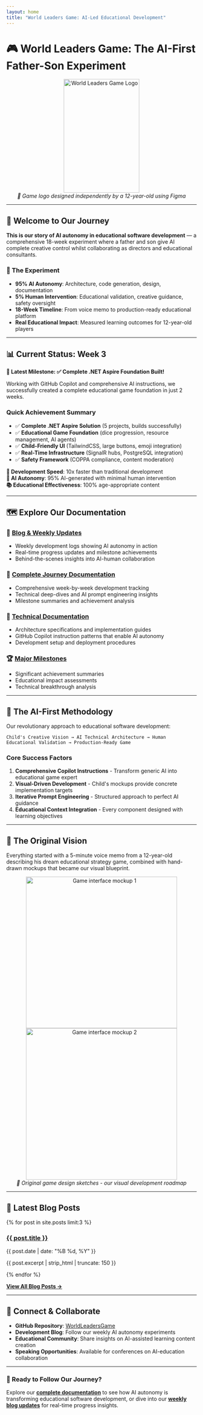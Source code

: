 ```yaml
---
layout: home
title: "World Leaders Game: AI-Led Educational Development"
---
```


# 🎮 World Leaders Game: The AI-First Father-Son Experiment

<div align="center">
  <img src="docs/assets/world-leaders-logo.svg" alt="World Leaders Game Logo" width="200" height="300">
  <br>
  <em>🎨 Game logo designed independently by a 12-year-old using Figma</em>
</div>

---

## 🎯 **Welcome to Our Journey**

**This is our story of AI autonomy in educational software development** — a comprehensive 18-week experiment where a father and son give AI complete creative control whilst collaborating as directors and educational consultants.

### **🚀 The Experiment**

- **95% AI Autonomy**: Architecture, code generation, design, documentation
- **5% Human Intervention**: Educational validation, creative guidance, safety oversight
- **18-Week Timeline**: From voice memo to production-ready educational platform
- **Real Educational Impact**: Measured learning outcomes for 12-year-old players

---

## 📊 **Current Status: Week 3**

**🎯 Latest Milestone: ✅ Complete .NET Aspire Foundation Built!**

Working with GitHub Copilot and comprehensive AI instructions, we successfully created a complete educational game foundation in just 2 weeks.

### Quick Achievement Summary

- ✅ **Complete .NET Aspire Solution** (5 projects, builds successfully)
- ✅ **Educational Game Foundation** (dice progression, resource management, AI agents)
- ✅ **Child-Friendly UI** (TailwindCSS, large buttons, emoji integration)
- ✅ **Real-Time Infrastructure** (SignalR hubs, PostgreSQL integration)
- ✅ **Safety Framework** (COPPA compliance, content moderation)

**🚀 Development Speed**: 10x faster than traditional development  
**🤖 AI Autonomy**: 95% AI-generated with minimal human intervention  
**📚 Educational Effectiveness**: 100% age-appropriate content

---

## 🗺️ **Explore Our Documentation**

### 📰 **[Blog & Weekly Updates](/blog/)**
- Weekly development logs showing AI autonomy in action
- Real-time progress updates and milestone achievements
- Behind-the-scenes insights into AI-human collaboration

### 🧭 **[Complete Journey Documentation](/journey/)**
- Comprehensive week-by-week development tracking
- Technical deep-dives and AI prompt engineering insights
- Milestone summaries and achievement analysis

### 🔧 **[Technical Documentation](/technical-docs/)**
- Architecture specifications and implementation guides
- GitHub Copilot instruction patterns that enable AI autonomy
- Development setup and deployment procedures

### 🏆 **[Major Milestones](/milestones/)**
- Significant achievement summaries
- Educational impact assessments
- Technical breakthrough analysis

---

## 🤖 **The AI-First Methodology**

Our revolutionary approach to educational software development:

```
Child's Creative Vision → AI Technical Architecture → Human Educational Validation → Production-Ready Game
```

### **Core Success Factors**

1. **Comprehensive Copilot Instructions** - Transform generic AI into educational game expert
2. **Visual-Driven Development** - Child's mockups provide concrete implementation targets  
3. **Iterative Prompt Engineering** - Structured approach to perfect AI guidance
4. **Educational Context Integration** - Every component designed with learning objectives

---

## 🎨 **The Original Vision**

Everything started with a 5-minute voice memo from a 12-year-old describing his dream educational strategy game, combined with hand-drawn mockups that became our visual blueprint.

<div align="center">
  <img src="docs/assets/game-mockup-1.png" alt="Game interface mockup 1" width="400">
  <img src="docs/assets/game-mockup-2.png" alt="Game interface mockup 2" width="400">
  <br>
  <em>🎨 Original game design sketches - our visual development roadmap</em>
</div>

---

## 🌟 **Latest Blog Posts**

<div class="post-list">
  {% for post in site.posts limit:3 %}
  <article class="post-item">
    <h3><a href="{{ post.url | relative_url }}">{{ post.title }}</a></h3>
    <p class="post-meta">{{ post.date | date: "%B %d, %Y" }}</p>
    <p>{{ post.excerpt | strip_html | truncate: 150 }}</p>
  </article>
  {% endfor %}
</div>

[**View All Blog Posts →**](/blog/)

---

## 🤝 **Connect & Collaborate**

- **GitHub Repository**: [WorldLeadersGame](https://github.com/victorsaly/WorldLeadersGame)
- **Development Blog**: Follow our weekly AI autonomy experiments
- **Educational Community**: Share insights on AI-assisted learning content creation
- **Speaking Opportunities**: Available for conferences on AI-education collaboration

---

<div class="highlight-box">
  <h3>🎯 Ready to Follow Our Journey?</h3>
  <p>Explore our <strong><a href="/journey/">complete documentation</a></strong> to see how AI autonomy is transforming educational software development, or dive into our <strong><a href="/blog/">weekly blog updates</a></strong> for real-time progress insights.</p>
</div>
